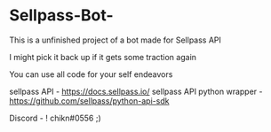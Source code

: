 # Sellpass-Bot-
This is a unfinished project of a bot made for Sellpass API

I might pick it back up if it gets some traction again

You can use all code for your self endeavors 

sellpass API - https://docs.sellpass.io/
sellpass API python wrapper - https://github.com/sellpass/python-api-sdk

Discord - ! chikn#0556
;)
